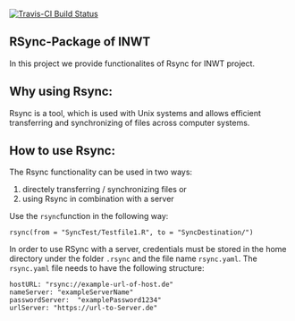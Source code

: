 [![Travis-CI Build Status](https://travis-ci.org//INWTlab/rsync.svg?branch=master)](https://travis-ci.org/INWTlab/rsync)


## RSync-Package of INWT

In this project we provide functionalites of Rsync for INWT project.


## Why using Rsync:

Rsync is a tool, which is used with Unix systems and allows efficient transferring and synchronizing of files across computer systems. 


## How to use Rsync:

The Rsync functionality can be used in two ways: 
1) directely transferring / synchronizing files or 
2) using Rsync in combination with a server

Use the `rsync`function in the following way: 

```
rsync(from = "SyncTest/Testfile1.R", to = "SyncDestination/")
```

In order to use RSync with a server, credentials must be stored in the home directory under the folder `.rsync` and the file name `rsync.yaml`.
The `rsync.yaml` file needs to have the following structure:

```
hostURL: "rsync://example-url-of-host.de"
nameServer: "exampleServerName"
passwordServer:  "examplePassword1234"
urlServer: "https://url-to-Server.de"
```








